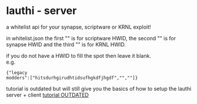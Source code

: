 # lauthi - server
a whitelist api for your synapse, scriptware or KRNL exploit!

in whitelist.json
the first "" is for scriptware HWID,
the second "" is for synapse HWID
and the third "" is for KRNL HWID.

if you do not have a HWID to fill the spot then leave it blank.
<br>
e.g. <pre><code>{"legacy modders":["hitsdurhgirudhtidsufhgkdfjhgdf","",""]}</code></pre>

tutorial is outdated but will still give you the basics of how to setup the lauthi server + client
[tutorial OUTDATED](https://www.youtube.com/watch?v=LAVXXriQkvA&t=9s&ab_channel=LegacyModders)

